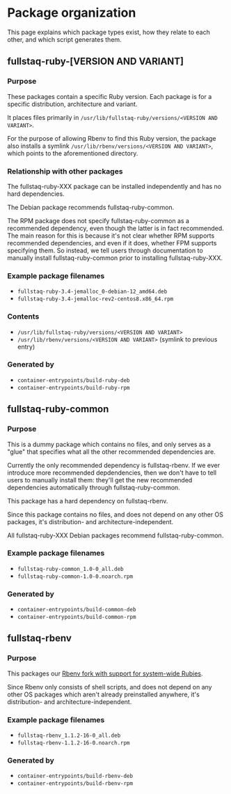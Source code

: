 # Package organization

This page explains which package types exist, how they relate to each other, and which script generates them.

## fullstaq-ruby-[VERSION AND VARIANT]

### Purpose

These packages contain a specific Ruby version. Each package is for a specific distribution, architecture and variant.

It places files primarily in `/usr/lib/fullstaq-ruby/versions/<VERSION AND VARIANT>`.

For the purpose of allowing Rbenv to find this Ruby version, the package also installs a symlink `/usr/lib/rbenv/versions/<VERSION AND VARIANT>`, which points to the aforementioned directory.

### Relationship with other packages

The fullstaq-ruby-XXX package can be installed independently and has no hard dependencies.

The Debian package recommends fullstaq-ruby-common.

The RPM package does not specify fullstaq-ruby-common as a recommended dependency, even though the latter is in fact recommended. The main reason for this is because it's not clear whether RPM supports recommended dependencies, and even if it does, whether FPM supports specifying them. So instead, we tell users through documentation to manually install fullstaq-ruby-common prior to installing fullstaq-ruby-XXX.

### Example package filenames

 * `fullstaq-ruby-3.4-jemalloc_0-debian-12_amd64.deb`
 * `fullstaq-ruby-3.4-jemalloc-rev2-centos8.x86_64.rpm`

### Contents

 * `/usr/lib/fullstaq-ruby/versions/<VERSION AND VARIANT>`
 * `/usr/lib/rbenv/versions/<VERSION AND VARIANT>` (symlink to previous entry)

### Generated by

 * `container-entrypoints/build-ruby-deb`
 * `container-entrypoints/build-ruby-rpm`

## fullstaq-ruby-common

### Purpose

This is a dummy package which contains no files, and only serves as a "glue" that specifies what all the other recommended dependencies are.

Currently the only recommended dependency is fullstaq-rbenv. If we ever introduce more recommended depdendencies, then we don't have to tell users to manually install them: they'll get the new recommended dependencies automatically through fullstaq-ruby-common.

This package has a hard dependency on fullstaq-rbenv.

Since this package contains no files, and does not depend on any other OS packages, it's distribution- and architecture-independent.

All fullstaq-ruby-XXX Debian packages recommend fullstaq-ruby-common.

### Example package filenames

 * `fullstaq-ruby-common_1.0-0_all.deb`
 * `fullstaq-ruby-common-1.0-0.noarch.rpm`

### Generated by

 * `container-entrypoints/build-common-deb`
 * `container-entrypoints/build-common-rpm`

## fullstaq-rbenv

### Purpose

This packages our [Rbenv fork with support for system-wide Rubies](https://github.com/fullstaq-labs/fullstaq-rbenv).

Since Rbenv only consists of shell scripts, and does not depend on any other OS packages which aren't already preinstalled anywhere, it's distribution- and architecture-independent.

### Example package filenames

 * `fullstaq-rbenv_1.1.2-16-0_all.deb`
 * `fullstaq-rbenv-1.1.2-16-0.noarch.rpm`

### Generated by

 * `container-entrypoints/build-rbenv-deb`
 * `container-entrypoints/build-rbenv-rpm`

